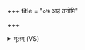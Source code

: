 +++
title = "०७ आहं तनोमि"

+++
<details><summary>मूलम् (VS)</summary>

आहं त॑नोमि ते॒ पसो॒ अधि॒ ज्यामि॑व॒ धन्व॑नि। क्रम॒स्वर्श॑ इव रो॒हित॒मन॑वग्लायता॒ सदा॑ ॥
</details>